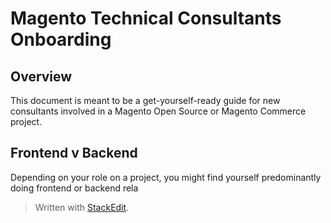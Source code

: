 
 # Magento Technical Consultants Onboarding
 
 ## Overview
 This document is meant to be a get-yourself-ready guide for new consultants involved in a Magento Open Source or Magento Commerce project. 

## Frontend v Backend
Depending on your role on a project, you might find yourself predominantly doing frontend or backend rela

> Written with [StackEdit](https://stackedit.io/).
<!--stackedit_data:
eyJoaXN0b3J5IjpbLTI4NjM0MjUzN119
-->